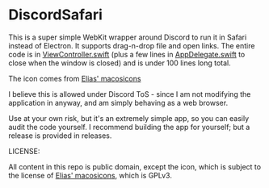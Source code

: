 # DiscordSafari
This is a super simple WebKit wrapper around Discord to run it in Safari instead of Electron. It supports drag-n-drop file and open links. The entire code is in [ViewController.swift](DiscordSafari/ViewController.swift) (plus a few lines in  [AppDelegate.swift](DiscordSafari/AppDelegage.swift) to close when the window is closed)  and is under 100 lines long total.

The icon comes from [Elias' macosicons](https://github.com/elrumo/macOS_Big_Sur_icons_replacements)

I believe this is allowed under Discord ToS - since I am not modifying the application in anyway, and am simply behaving as a web browser.

Use at your own risk, but it's an extremely simple app, so you can easily audit the code yourself. I recommend building the app for yourself; but a release is provided in releases.

LICENSE:

All content in this repo is public domain, except the icon, which is subject to the license of [Elias' macosicons](https://github.com/elrumo/macOS_Big_Sur_icons_replacements), which is GPLv3.
